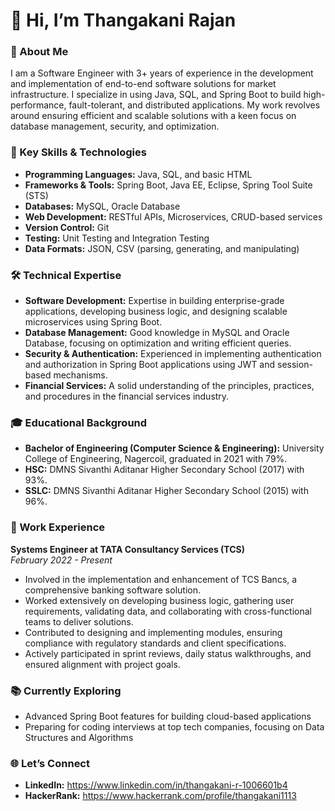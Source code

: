 # 👋 Hi, I’m Thangakani Rajan

### 🎯 About Me
I am a Software Engineer with 3+ years of experience in the development and implementation of end-to-end software solutions for market infrastructure. I specialize in using Java, SQL, and Spring Boot to build high-performance, fault-tolerant, and distributed applications. My work revolves around ensuring efficient and scalable solutions with a keen focus on database management, security, and optimization.

### 🚀 Key Skills & Technologies
- **Programming Languages:** Java, SQL, and basic HTML
- **Frameworks & Tools:** Spring Boot, Java EE, Eclipse, Spring Tool Suite (STS)
- **Databases:** MySQL, Oracle Database
- **Web Development:** RESTful APIs, Microservices, CRUD-based services
- **Version Control:** Git
- **Testing:** Unit Testing and Integration Testing
- **Data Formats:** JSON, CSV (parsing, generating, and manipulating)

### 🛠 Technical Expertise
- **Software Development:** Expertise in building enterprise-grade applications, developing business logic, and designing scalable microservices using Spring Boot.
- **Database Management:** Good knowledge in MySQL and Oracle Database, focusing on optimization and writing efficient queries.
- **Security & Authentication:** Experienced in implementing authentication and authorization in Spring Boot applications using JWT and session-based mechanisms.
- **Financial Services:** A solid understanding of the principles, practices, and procedures in the financial services industry.

### 🎓 Educational Background
- **Bachelor of Engineering (Computer Science & Engineering):** University College of Engineering, Nagercoil, graduated in 2021 with 79%.
- **HSC:** DMNS Sivanthi Aditanar Higher Secondary School (2017) with 93%.
- **SSLC:** DMNS Sivanthi Aditanar Higher Secondary School (2015) with 96%.

### 💼 Work Experience
**Systems Engineer at TATA Consultancy Services (TCS)**  
*February 2022 - Present*  
- Involved in the implementation and enhancement of TCS Bancs, a comprehensive banking software solution.
- Worked extensively on developing business logic, gathering user requirements, validating data, and collaborating with cross-functional teams to deliver solutions.
- Contributed to designing and implementing modules, ensuring compliance with regulatory standards and client specifications.
- Actively participated in sprint reviews, daily status walkthroughs, and ensured alignment with project goals.

### 📚 Currently Exploring
- Advanced Spring Boot features for building cloud-based applications
- Preparing for coding interviews at top tech companies, focusing on Data Structures and Algorithms
### 🌐 Let’s Connect
- **LinkedIn:** https://www.linkedin.com/in/thangakani-r-1006601b4
- **HackerRank:** https://www.hackerrank.com/profile/thangakani1113


